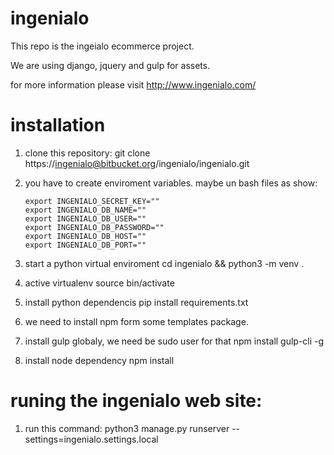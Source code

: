 # ingenialo

This repo is the ingeialo ecommerce project. 

We are using django, jquery and gulp for assets.

for more information please visit http://www.ingenialo.com/

# installation 

1.  clone this repository:
        git clone https://ingenialo@bitbucket.org/ingenialo/ingenialo.git
2.  you have to create enviroment variables. maybe un bash files as show:
       
        export INGENIALO_SECRET_KEY=""
        export INGENIALO_DB_NAME=""
        export INGENIALO_DB_USER=""
        export INGENIALO_DB_PASSWORD=""
        export INGENIALO_DB_HOST=""
        export INGENIALO_DB_PORT=""
        
2.  start a python virtual enviroment
        cd ingenialo && python3 -m venv .
3.  active virtualenv 
        source bin/activate
4.  install python dependencis
        pip install requirements.txt
5.  we need to install npm form some templates package. 
6.  install gulp globaly, we need be sudo user for that
        npm install gulp-cli -g
7.  install node dependency
	npm install
	
# runing the ingenialo web site:

1.  run this command:
        python3 manage.py runserver --settings=ingenialo.settings.local
   
   
